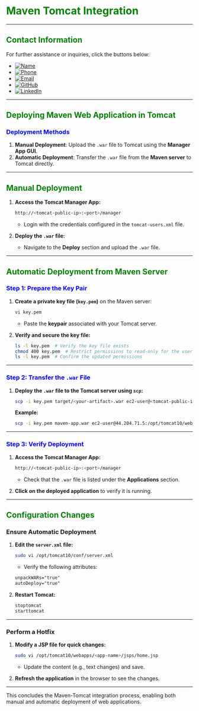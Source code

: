 # **<span style="color:green">Maven Tomcat Integration</span>**

---

## **<span style="color:green">Contact Information</span>**

For further assistance or inquiries, click the buttons below:

- [![Name](https://img.shields.io/badge/Name-Nditafon%20Hyson%20Nuigho-brightgreen)](mailto:nditafonhysonn@gmail.com)
- [![Phone](https://img.shields.io/badge/Phone-%2B237679638540-brightgreen)](tel:+237679638540)
- [![Email](https://img.shields.io/badge/Email-nditafonhysonn%40gmail.com-blue)](mailto:nditafonhysonn@gmail.com)
- [![GitHub](https://img.shields.io/badge/GitHub-Hyson--Wayne-lightgrey?logo=github)](https://github.com/Hyson-Wayne)
- [![LinkedIn](https://img.shields.io/badge/LinkedIn-nditafon--hyson-blue?logo=linkedin)](https://www.linkedin.com/in/nditafon-hyson-762a6623b/)

---

## **<span style="color:green">Deploying Maven Web Application in Tomcat</span>**

### **<span style="color:blue">Deployment Methods</span>**
1. **Manual Deployment**: Upload the `.war` file to Tomcat using the **Manager App GUI**.
2. **Automatic Deployment**: Transfer the `.war` file from the **Maven server** to Tomcat directly.

---

## **<span style="color:green">Manual Deployment</span>**

1. **Access the Tomcat Manager App:**
    ```bash
    http://<tomcat-public-ip>:<port>/manager
    ```
    - Login with the credentials configured in the `tomcat-users.xml` file.

2. **Deploy the `.war` file:**
   - Navigate to the **Deploy** section and upload the `.war` file.

---

## **<span style="color:green">Automatic Deployment from Maven Server</span>**

### **<span style="color:blue">Step 1: Prepare the Key Pair</span>**

1. **Create a private key file (`key.pem`)** on the Maven server:
    ```bash
    vi key.pem
    ```
    - Paste the **keypair** associated with your Tomcat server.

2. **Verify and secure the key file:**
    ```bash
    ls -l key.pem  # Verify the key file exists
    chmod 400 key.pem  # Restrict permissions to read-only for the user
    ls -l key.pem  # Confirm the updated permissions
    ```

---

### **<span style="color:blue">Step 2: Transfer the `.war` File</span>**

1. **Deploy the `.war` file to the Tomcat server using `scp`:**
    ```bash
    scp -i key.pem target/<your-artifact>.war ec2-user@<tomcat-public-ip>:/opt/tomcat10/webapps/
    ```
    **Example:**
    ```bash
    scp -i key.pem maven-app.war ec2-user@44.204.71.5:/opt/tomcat10/webapps/
    ```

---

### **<span style="color:blue">Step 3: Verify Deployment</span>**

1. **Access the Tomcat Manager App:**
    ```bash
    http://<tomcat-public-ip>:<port>/manager
    ```
    - Check that the `.war` file is listed under the **Applications** section.

2. **Click on the deployed application** to verify it is running.

---

## **<span style="color:green">Configuration Changes</span>**

### **Ensure Automatic Deployment**
1. **Edit the `server.xml` file:**
    ```bash
    sudo vi /opt/tomcat10/conf/server.xml
    ```
    - Verify the following attributes:
    ```xml
    unpackWARs="true"
    autoDeploy="true"
    ```

2. **Restart Tomcat:**
    ```bash
    stoptomcat
    starttomcat
    ```

---

### **Perform a Hotfix**
1. **Modify a JSP file for quick changes:**
    ```bash
    sudo vi /opt/tomcat10/webapps/<app-name>/jsps/home.jsp
    ```
    - Update the content (e.g., text changes) and save.

2. **Refresh the application** in the browser to see the changes.

---

This concludes the Maven-Tomcat integration process, enabling both manual and automatic deployment of web applications.
